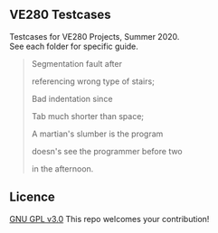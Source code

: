 ## VE280 Testcases
Testcases for VE280 Projects, Summer 2020.  
See each folder for specific guide.  

> Segmentation fault after
>
> referencing wrong type of stairs;
>
> Bad indentation since
>
> Tab much shorter than space;
>
> A martian's slumber is the program
>
> doesn's see the programmer before two
>
> in the afternoon.

## Licence
[GNU GPL v3.0](https://www.gnu.org/licenses/gpl-3.0.html)
This repo welcomes your contribution!